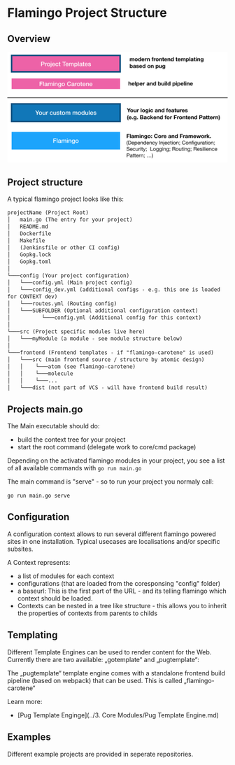 # Flamingo Project Structure

## Overview

![Logo](flamingo-project-overview.png)

## Project structure

A typical flamingo project looks like this:

```
projectName (Project Root)
│   main.go (The entry for your project)
│   README.md
│   Dockerfile
│   Makefile
│   (Jenkinsfile or other CI config)
│   Gopkg.lock
│   Gopkg.toml
│
└───config (Your project configuration)
│   └───config.yml (Main project config)
│   └───config_dev.yml (additional configs - e.g. this one is loaded for CONTEXT dev)
│   └───routes.yml (Routing config)
│   └───SUBFOLDER (Optional additional configuration context)
│          └───config.yml (Additional config for this context)       
│   
└───src (Project specific modules live here)
│   └───myModule (a module - see module structure below)
│
└───frontend (Frontend templates - if "flamingo-carotene" is used)
│   └───src (main frontend source / structure by atomic design)
│   │    └───atom (see flamingo-carotene)
│   │    └───molecule
│   │    └───...
│   └───dist (not part of VCS - will have frontend build result)

```

## Projects main.go

The Main executable should do:

* build the context tree for your project
* start the root command (delegate work to core/cmd package)

Depending on the activated flamingo modules in your project, you see a list of all available commands with
`go run main.go`

The main command is "serve" - so to run your project you normaly call:

`go run main.go serve`

## Configuration

A configuration context allows to run several different flamingo powered sites in one installation.
Typical usecases are localisations and/or specific subsites.

A Context represents:

* a list of modules for each context
* configurations (that are loaded from the coresponsing "config" folder)
* a baseurl: This is the first part of the URL - and its telling flamingo which context should be loaded.
* Contexts can be nested in a tree like structure - this allows you to inherit the properties of contexts from parents to childs

## Templating

Different Template Engines can be used to render content for the Web.   
Currently there are two available: „gotemplate“ and „pugtemplate“:

The „pugtemplate“ template engine comes with a standalone frontend build pipeline (based on webpack) that can be used. This is called „flamingo-carotene“

Learn more:

* [Pug Template Enginge](../3. Core Modules/Pug Template Engine.md)

## Examples

Different example projects are provided in seperate repositories.


